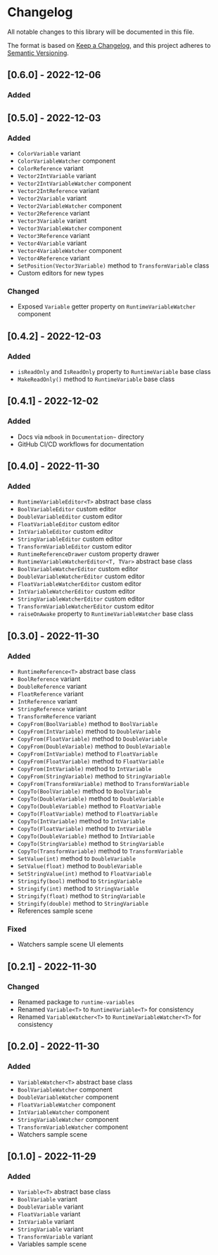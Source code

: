 # Changelog
All notable changes to this library will be documented in this file.

The format is based on [Keep a Changelog](https://keepachangelog.com/en/1.0.0/),
and this project adheres to [Semantic Versioning](https://semver.org/spec/v2.0.0.html).

## [0.6.0] - 2022-12-06

### Added


## [0.5.0] - 2022-12-03

### Added

- `ColorVariable` variant
- `ColorVariableWatcher` component
- `ColorReference` variant
- `Vector2IntVariable` variant
- `Vector2IntVariableWatcher` component
- `Vector2IntReference` variant
- `Vector2Variable` variant
- `Vector2VariableWatcher` component
- `Vector2Reference` variant
- `Vector3Variable` variant
- `Vector3VariableWatcher` component
- `Vector3Reference` variant
- `Vector4Variable` variant
- `Vector4VariableWatcher` component
- `Vector4Reference` variant
- `SetPosition(Vector3Variable)` method to `TransformVariable` class
- Custom editors for new types

### Changed

- Exposed `Variable` getter property on `RuntimeVariableWatcher` component

## [0.4.2] - 2022-12-03

### Added

- `isReadOnly` and `IsReadOnly` property to `RuntimeVariable` base class
- `MakeReadOnly()` method to `RuntimeVariable` base class

## [0.4.1] - 2022-12-02

### Added

- Docs via `mdbook` in `Documentation~` directory
- GitHub CI/CD workflows for documentation

## [0.4.0] - 2022-11-30

### Added

- `RuntimeVariableEditor<T>` abstract base class
- `BoolVariableEditor` custom editor
- `DoubleVariableEditor` custom editor
- `FloatVariableEditor` custom editor
- `IntVariableEditor` custom editor
- `StringVariableEditor` custom editor
- `TransformVariableEditor` custom editor
- `RuntimeReferenceDrawer` custom property drawer
- `RuntimeVariableWatcherEditor<T, TVar>` abstract base class
- `BoolVariableWatcherEditor` custom editor
- `DoubleVariableWatcherEditor` custom editor
- `FloatVariableWatcherEditor` custom editor
- `IntVariableWatcherEditor` custom editor
- `StringVariableWatcherEditor` custom editor
- `TransformVariableWatcherEditor` custom editor
- `raiseOnAwake` property to `RuntimeVariableWatcher` base class

## [0.3.0] - 2022-11-30

### Added

- `RuntimeReference<T>` abstract base class
- `BoolReference` variant
- `DoubleReference` variant
- `FloatReference` variant
- `IntReference` variant
- `StringReference` variant
- `TransformReference` variant
- `CopyFrom(BoolVariable)` method to `BoolVariable`
- `CopyFrom(IntVariable)` method to `DoubleVariable`
- `CopyFrom(FloatVariable)` method to `DoubleVariable`
- `CopyFrom(DoubleVariable)` method to `DoubleVariable`
- `CopyFrom(IntVariable)` method to `FloatVariable`
- `CopyFrom(FloatVariable)` method to `FloatVariable`
- `CopyFrom(IntVariable)` method to `IntVariable`
- `CopyFrom(StringVariable)` method to `StringVariable`
- `CopyFrom(TransformVariable)` method to `TransformVariable`
- `CopyTo(BoolVariable)` method to `BoolVariable`
- `CopyTo(DoubleVariable)` method to `DoubleVariable`
- `CopyTo(DoubleVariable)` method to `FloatVariable`
- `CopyTo(FloatVariable)` method to `FloatVariable`
- `CopyTo(IntVariable)` method to `IntVariable`
- `CopyTo(FloatVariable)` method to `IntVariable`
- `CopyTo(DoubleVariable)` method to `IntVariable`
- `CopyTo(StringVariable)` method to `StringVariable`
- `CopyTo(TransformVariable)` method to `TransformVariable`
- `SetValue(int)` method to `DoubleVariable`
- `SetValue(float)` method to `DoubleVariable`
- `SetStringValue(int)` method to `FloatVariable`
- `Stringify(bool)` method to `StringVariable`
- `Stringify(int)` method to `StringVariable`
- `Stringify(float)` method to `StringVariable`
- `Stringify(double)` method to `StringVariable`
- References sample scene

### Fixed

- Watchers sample scene UI elements

## [0.2.1] - 2022-11-30

### Changed

- Renamed package to `runtime-variables`
- Renamed `Variable<T>` to `RuntimeVariable<T>` for consistency
- Renamed `VariableWatcher<T>` to `RuntimeVariableWatcher<T>` for consistency

## [0.2.0] - 2022-11-30

### Added

- `VariableWatcher<T>` abstract base class
- `BoolVariableWatcher` component
- `DoubleVariableWatcher` component
- `FloatVariableWatcher` component
- `IntVariableWatcher` component
- `StringVariableWatcher` component
- `TransformVariableWatcher` component
- Watchers sample scene

## [0.1.0] - 2022-11-29

### Added

- `Variable<T>` abstract base class
- `BoolVariable` variant
- `DoubleVariable` variant
- `FloatVariable` variant
- `IntVariable` variant
- `StringVariable` variant 
- `TransformVariable` variant
- Variables sample scene
